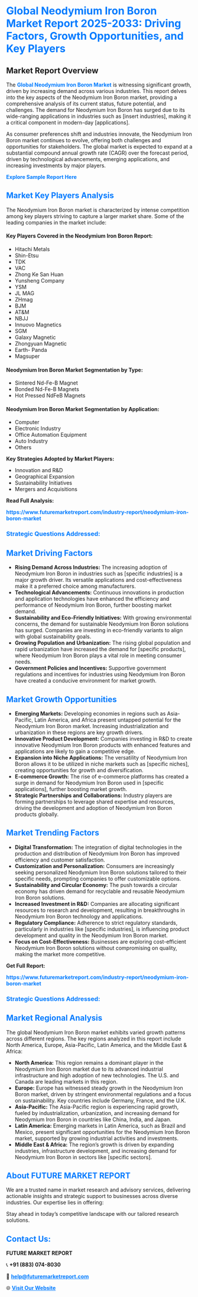 <h1 style="color: #007BFF;">Global Neodymium Iron Boron Market Report 2025-2033: Driving Factors, Growth Opportunities, and Key Players</h1>

<section id="overview">
<h2>Market Report Overview</h2>
<p>The <a href="https://www.futuremarketreport.com/industry-report/neodymium-iron-boron-market" style="color: #007BFF; text-decoration: none;"><strong>Global Neodymium Iron Boron Market</strong></a> is witnessing significant growth, driven by increasing demand across various industries. This report delves into the key aspects of the Neodymium Iron Boron market, providing a comprehensive analysis of its current status, future potential, and challenges. The demand for Neodymium Iron Boron has surged due to its wide-ranging applications in industries such as [insert industries], making it a critical component in modern-day [applications].</p>
<p>As consumer preferences shift and industries innovate, the Neodymium Iron Boron market continues to evolve, offering both challenges and opportunities for stakeholders. The global market is expected to expand at a substantial compound annual growth rate (CAGR) over the forecast period, driven by technological advancements, emerging applications, and increasing investments by major players.</p>
</section>

<section id="overview">
<p><a href="https://www.futuremarketreport.com/request-sample/reportId=89852" style="color: #007BFF; text-decoration: none;"><strong>Explore Sample Report Here</strong></a></p>
</section>

<section id="key-players">
<h2 style="color: #007BFF;">Market Key Players Analysis</h2>
<p>The Neodymium Iron Boron market is characterized by intense competition among key players striving to capture a larger market share. Some of the leading companies in the market include:</p>
<h4>Key Players Covered in the Neodymium Iron Boron Report:</h4>
<ul><li>Hitachi Metals</li><li>Shin-Etsu</li><li>TDK</li><li>VAC</li><li>Zhong Ke San Huan</li><li>Yunsheng Company</li><li>YSM</li><li>JL MAG</li><li>ZHmag</li><li>BJM</li><li>AT&amp;M</li><li>NBJJ</li><li>Innuovo Magnetics</li><li>SGM</li><li>Galaxy Magnetic</li><li>Zhongyuan Magnetic</li><li>Earth- Panda</li><li>Magsuper</li></ul>
<h4>Neodymium Iron Boron Market Segmentation by Type:</h4>
<ul><li>Sintered Nd-Fe-B Magnet</li><li>Bonded Nd-Fe-B Magnets</li><li>Hot Pressed NdFeB Magnets</li></ul>

<h4>Neodymium Iron Boron Market Segmentation by Application:</h4>
<ul><li>Computer</li><li>Electronic Industry</li><li>Office Automation Equipment</li><li>Auto Industry</li><li>Others</li></ul>
<p><strong>Key Strategies Adopted by Market Players:</strong></p>
<ul>
<li>Innovation and R&D</li>
<li>Geographical Expansion</li>
<li>Sustainability Initiatives</li>
<li>Mergers and Acquisitions</li>
</ul>
</section>

<section>
<p><strong>Read Full Analysis: </strong></p><a href="https://www.futuremarketreport.com/industry-report/neodymium-iron-boron-market" style="color: #007BFF; text-decoration: none;"><strong>https://www.futuremarketreport.com/industry-report/neodymium-iron-boron-market</strong></a>
<h3 style="color: #007BFF;">Strategic Questions Addressed:</h3>
</section>

<section id="driving-factors">
<h2 style="color: #007BFF;">Market Driving Factors</h2>
<ul>
<li><strong>Rising Demand Across Industries:</strong> The increasing adoption of Neodymium Iron Boron in industries such as [specific industries] is a major growth driver. Its versatile applications and cost-effectiveness make it a preferred choice among manufacturers.</li>
<li><strong>Technological Advancements:</strong> Continuous innovations in production and application technologies have enhanced the efficiency and performance of Neodymium Iron Boron, further boosting market demand.</li>
<li><strong>Sustainability and Eco-Friendly Initiatives:</strong> With growing environmental concerns, the demand for sustainable Neodymium Iron Boron solutions has surged. Companies are investing in eco-friendly variants to align with global sustainability goals.</li>
<li><strong>Growing Population and Urbanization:</strong> The rising global population and rapid urbanization have increased the demand for [specific products], where Neodymium Iron Boron plays a vital role in meeting consumer needs.</li>
<li><strong>Government Policies and Incentives:</strong> Supportive government regulations and incentives for industries using Neodymium Iron Boron have created a conducive environment for market growth.</li>
</ul>
</section>

<section id="growth-opportunities">
<h2 style="color: #007BFF;">Market Growth Opportunities</h2>
<ul>
<li><strong>Emerging Markets:</strong> Developing economies in regions such as Asia-Pacific, Latin America, and Africa present untapped potential for the Neodymium Iron Boron market. Increasing industrialization and urbanization in these regions are key growth drivers.</li>
<li><strong>Innovative Product Development:</strong> Companies investing in R&D to create innovative Neodymium Iron Boron products with enhanced features and applications are likely to gain a competitive edge.</li>
<li><strong>Expansion into Niche Applications:</strong> The versatility of Neodymium Iron Boron allows it to be utilized in niche markets such as [specific niches], creating opportunities for growth and diversification.</li>
<li><strong>E-commerce Growth:</strong> The rise of e-commerce platforms has created a surge in demand for Neodymium Iron Boron used in [specific applications], further boosting market growth.</li>
<li><strong>Strategic Partnerships and Collaborations:</strong> Industry players are forming partnerships to leverage shared expertise and resources, driving the development and adoption of Neodymium Iron Boron products globally.</li>
</ul>
</section>

<section id="trending-factors">
<h2 style="color: #007BFF;">Market Trending Factors</h2>
<ul>
<li><strong>Digital Transformation:</strong> The integration of digital technologies in the production and distribution of Neodymium Iron Boron has improved efficiency and customer satisfaction.</li>
<li><strong>Customization and Personalization:</strong> Consumers are increasingly seeking personalized Neodymium Iron Boron solutions tailored to their specific needs, prompting companies to offer customizable options.</li>
<li><strong>Sustainability and Circular Economy:</strong> The push towards a circular economy has driven demand for recyclable and reusable Neodymium Iron Boron solutions.</li>
<li><strong>Increased Investment in R&D:</strong> Companies are allocating significant resources to research and development, resulting in breakthroughs in Neodymium Iron Boron technology and applications.</li>
<li><strong>Regulatory Compliance:</strong> Adherence to strict regulatory standards, particularly in industries like [specific industries], is influencing product development and quality in the Neodymium Iron Boron market.</li>
<li><strong>Focus on Cost-Effectiveness:</strong> Businesses are exploring cost-efficient Neodymium Iron Boron solutions without compromising on quality, making the market more competitive.</li>
</ul>
</section>

<section>
<p><strong>Get Full Report: </strong></p><a href="https://www.futuremarketreport.com/industry-report/neodymium-iron-boron-market" style="color: #007BFF; text-decoration: none;"><strong>https://www.futuremarketreport.com/industry-report/neodymium-iron-boron-market</strong></a>
<h3 style="color: #007BFF;">Strategic Questions Addressed:</h3>
</section>


<section id="regional-analysis">
<h2 style="color: #007BFF;">Market Regional Analysis</h2>
<p>The global Neodymium Iron Boron market exhibits varied growth patterns across different regions. The key regions analyzed in this report include North America, Europe, Asia-Pacific, Latin America, and the Middle East & Africa:</p>
<ul>
<li><strong>North America:</strong> This region remains a dominant player in the Neodymium Iron Boron market due to its advanced industrial infrastructure and high adoption of new technologies. The U.S. and Canada are leading markets in this region.</li>
<li><strong>Europe:</strong> Europe has witnessed steady growth in the Neodymium Iron Boron market, driven by stringent environmental regulations and a focus on sustainability. Key countries include Germany, France, and the U.K.</li>
<li><strong>Asia-Pacific:</strong> The Asia-Pacific region is experiencing rapid growth, fueled by industrialization, urbanization, and increasing demand for Neodymium Iron Boron in countries like China, India, and Japan.</li>
<li><strong>Latin America:</strong> Emerging markets in Latin America, such as Brazil and Mexico, present significant opportunities for the Neodymium Iron Boron market, supported by growing industrial activities and investments.</li>
<li><strong>Middle East & Africa:</strong> The region’s growth is driven by expanding industries, infrastructure development, and increasing demand for Neodymium Iron Boron in sectors like [specific sectors].</li>
</ul>
</section>

<footer>
<h2 style="color: #007BFF;">About FUTURE MARKET REPORT</h2>
<p>We are a trusted name in market research and advisory services, delivering actionable insights and strategic support to businesses across diverse industries. Our expertise lies in offering:</p>

<p>Stay ahead in today’s competitive landscape with our tailored research solutions.</p>

<h2 style="color: #007BFF;">Contact Us:</h2>
<p><strong>FUTURE MARKET REPORT</strong></p>
<p>📞 <strong>+91 (883) 074-8030</strong></p>
<p>📧 <strong><a href="mailto:help@futuremarketreport.com" style="color: #007BFF;">help@futuremarketreport.com</a></strong></p>
<p>🌐 <strong><a href="https://www.futuremarketreport.com/" style="color: #007BFF;">Visit Our Website</a></strong></p>
</footer>